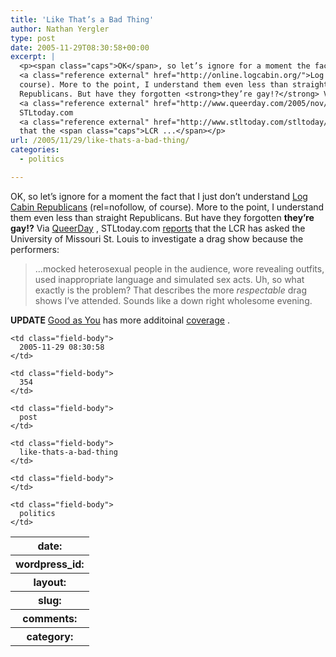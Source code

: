 ```yaml
---
title: 'Like That’s a Bad Thing'
author: Nathan Yergler
type: post
date: 2005-11-29T08:30:58+00:00
excerpt: |
  <p><span class="caps">OK</span>, so let’s ignore for a moment the fact that I just don’t understand
  <a class="reference external" href="http://online.logcabin.org/">Log Cabin Republicans</a> (rel=nofollow, of
  course). More to the point, I understand them even less than straight
  Republicans. But have they forgotten <strong>they’re gay!?</strong> Via
  <a class="reference external" href="http://www.queerday.com/2005/nov/29/log_cabin_republicans_want_drag_show_investigated.html">QueerDay</a>,
  STLtoday.com
  <a class="reference external" href="http://www.stltoday.com/stltoday/news/stories.nsf/stlouiscitycounty/story/9DF96894B758DB76862570C800173A41?OpenDocument">reports</a>
  that the <span class="caps">LCR ...</span></p>
url: /2005/11/29/like-thats-a-bad-thing/
categories:
  - politics

---
```

<span class="caps">OK</span>, so let’s ignore for a moment the fact that I just don’t understand [Log Cabin Republicans][1]  (rel=nofollow, of course). More to the point, I understand them even less than straight Republicans. But have they forgotten **they’re gay!?** Via [QueerDay][2] , STLtoday.com [reports][3]  that the <span class="caps">LCR</span> has asked the University of Missouri St. Louis to investigate a drag show because the performers:

> &#8230;mocked heterosexual people in the audience, wore revealing outfits, used inappropriate language and simulated sex acts.
Uh, so what exactly is the problem? That describes the more _respectable_ drag shows I’ve attended. Sounds like a down right wholesome evening.

**<span class="caps">UPDATE</span>** [Good as You][4]  has more additoinal [coverage][5]  .

<table class="docutils field-list" frame="void" rules="none">
  <col class="field-name" /> <col class="field-body" /> <tr class="field">
    <th class="field-name">
      date:
    </th>

    <td class="field-body">
      2005-11-29 08:30:58
    </td>
  </tr>

  <tr class="field">
    <th class="field-name">
      wordpress_id:
    </th>

    <td class="field-body">
      354
    </td>
  </tr>

  <tr class="field">
    <th class="field-name">
      layout:
    </th>

    <td class="field-body">
      post
    </td>
  </tr>

  <tr class="field">
    <th class="field-name">
      slug:
    </th>

    <td class="field-body">
      like-thats-a-bad-thing
    </td>
  </tr>

  <tr class="field">
    <th class="field-name">
      comments:
    </th>

    <td class="field-body">
    </td>
  </tr>

  <tr class="field">
    <th class="field-name">
      category:
    </th>

    <td class="field-body">
      politics
    </td>
  </tr>
</table>

 [1]: http://online.logcabin.org/
 [2]: http://www.queerday.com/2005/nov/29/log_cabin_republicans_want_drag_show_investigated.html
 [3]: http://www.stltoday.com/stltoday/news/stories.nsf/stlouiscitycounty/story/9DF96894B758DB76862570C800173A41?OpenDocument
 [4]: http://www.goodasyou.org
 [5]: http://www.goodasyou.org/good_as_you/2005/11/st_louis_gay_go.html